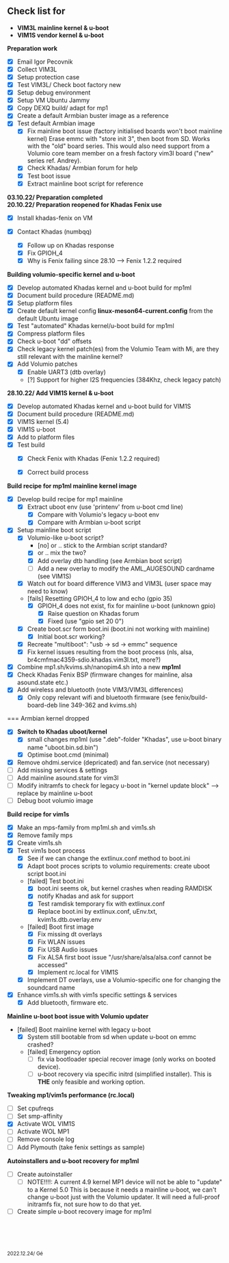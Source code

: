 ## Check list for 
* **VIM3L mainline kernel & u-boot**
* **VIM1S vendor kernel & u-boot**

**Preparation work** 
* [x] Email Igor Pecovnik
* [x] Collect VIM3L
* [x] Setup protection case
* [x] Test VIM3L/ Check boot factory new
* [x] Setup debug environment
* [x] Setup VM Ubuntu Jammy
* [x] Copy DEXQ build/ adapt for mp1
* [x] Create a default Armbian buster image as a reference
* [x] Test default Armbian image
    * [x] Fix mainline boot issue (factory initialised boards won't boot mainline kernel)
    Erase emmc with "store init 3", then boot from SD. Works with the "old" board series. 
    This would also need support from a Volumio core team member on a fresh factory vim3l board ("new" series ref. Andrey).
    * [x] Check Khadas/ Armbian forum for help
    * [x] Test boot issue
    * [x] Extract mainline boot script for reference  
  
**03.10.22/ Preparation completed**  
**20.10.22/ Preparation reopened for Khadas Fenix use**
* [x] Install khadas-fenix on VM

* [x] Contact Khadas (numbqq)
    * [x] Follow up on Khadas response
    * [x] Fix GPIOH_4  
    * [x] Why is Fenix failing since 28.10 --> Fenix 1.2.2 required

**Building volumio-specific kernel and u-boot**
* [x] Develop automated Khadas kernel and u-boot build for mp1ml
* [x] Document build procedure (README.md)
* [x] Setup platform files
* [x] Create default kernel config **linux-meson64-current.config** from the default Ubuntu image
* [x] Test "automated" Khadas kernel/u-boot build for mp1ml
* [x] Compress platform files
* [x] Check u-boot "dd" offsets
* [x] Check legacy kernel patch(es) from the Volumio Team with Mi, are they still relevant with the mainline kernel? 
* [x] Add Volumio patches
    * [x] Enable UART3 (dtb overlay)
    * [?] Support for higher I2S frequencies (384Khz, check legacy patch)


**28.10.22/ Add VIM1S kernel & u-boot**
* [x] Develop automated Khadas kernel and u-boot build for VIM1S
* [x] Document build procedure (README.md)
* [x] VIM1S kernel (5.4)
* [x] VIM1S u-boot
* [x] Add to platform files
* [x] Test build
    * [x] Check Fenix with Khadas (Fenix 1.2.2 required)
    * [x] Correct build process


**Build recipe for mp1ml mainline kernel image**
* [x] Develop build recipe for mp1 mainline
    * [x] Extract uboot env (use 'printenv' from u-boot cmd line)
        * [x] Compare with Volumio's legacy u-boot env 
        * [x] Compare with Armbian u-boot script   
* [x] Setup mainline boot script
    * [x] Volumio-like u-boot script? 
        * [no] or .. stick to the Armbian script standard?
        * [x] or .. mix the two?
        * [x] Add overlay dtb handling (see Armbian boot script)
        * [ ] Add a new overlay to modify the AML_AUGESOUND cardname (see VIM1S)
    * [x] Watch out for board difference VIM3 and VIM3L (user space may need to know)
    * [fails] Resetting GPIOH_4 to low and echo (gpio 35)  
        * [x] GPIOH_4 does not exist, fix for mainline u-boot (unknown gpio)
            * [x] Raise question on Khadas forum
            * [x] Fixed (use "gpio set 20 0")
    * [x] Create boot.scr form boot.ini (boot.ini not working with mainline)
        * [x] Initial boot.scr working?
    * [x] Recreate "multiboot": "usb -> sd -> emmc" sequence 
    * [x] Fix kernel issues resulting from the boot process (nls, alsa, br4cmfmac4359-sdio.khadas.vim3l.txt, more?) 
* [x] Combine mp1.sh/kvims.sh/nanopim4.sh into a new **mp1ml**
* [x] Check Khadas Fenix BSP (firmware changes for mainline, alsa asound.state etc.)
* [x] Add wireless and bluetooth (note VIM3/VIM3L differences)
    * [x] Only copy relevant wifi and bluetooth firmware (see fenix/build-board-deb line 349-362 and kvims.sh)

=== Armbian kernel dropped
* [x] **Switch to Khadas uboot/kernel**
    * [x] small changes mp1ml (use ".deb"-folder "Khadas", use u-boot binary name "uboot.bin.sd.bin")
    * [x] Optimise boot.cmd (minimal)
* [x] Remove ohdmi.service (depricated) and fan.service (not necessary)
* [ ] Add missing services & settings
* [ ] Add mainline asound.state for vim3l
* [ ] Modify initramfs to check for legacy u-boot in "kernel update block" --> replace by mainline u-boot
* [ ] Debug boot volumio image

**Build recipe for vim1s**
* [x] Make an mps-family from mp1ml.sh and vim1s.sh
* [x] Remove family mps
* [x] Create vim1s.sh 
* [x] Test vim1s boot process
    * [x] See if we can change the extlinux.conf method to boot.ini
    * [x] Adapt boot proces scripts to volumio requirements: create uboot script boot.ini
    * [failed] Test boot.ini
        * [x] boot.ini seems ok, but kernel crashes when reading RAMDISK
        * [x] notify Khadas and ask for support
        * [x] Test ramdisk temporary fix with extlinux.conf
        * [x] Replace boot.ini by extlinux.conf, uEnv.txt, kvim1s.dtb.overlay.env
    * [failed] Boot first image
        * [x] Fix missing dt overlays
        * [x] Fix WLAN issues
        * [x] Fix USB Audio issues
        * [x] Fix ALSA first boot issue "/usr/share/alsa/alsa.conf cannot be accessed"
        * [x] Implement rc.local for VIM1S
    * [x] Implement DT overlays, use a Volumio-specific  one for changing the soundcard name    
* [x] Enhance vim1s.sh with vim1s specific settings & services
    * [x] Add bluetooth, firmware etc. 

**Mainline u-boot boot issue with Volumio updater**
* [failed] Boot mainline kernel with legacy u-boot
    * [x] System still bootable from sd when update u-boot on emmc crashed? 
    * [failed] Emergency option
        * [ ] fix via bootloader special recover image (only works on booted device).
        * [ ] u-boot recovery via specific initrd (simplified installer). This is **THE** only feasible and working option.

**Tweaking mp1/vim1s performance (rc.local)**
* [ ] Set cpufreqs
* [ ] Set smp-affinity
* [x] Activate WOL VIM1S
* [ ] Activate WOL MP1
* [ ] Remove console log
* [ ] Add Plymouth (take fenix settings as sample)

**Autoinstallers and u-boot recovery for mp1ml**
* [ ] Create autoinstaller 
    * [ ] NOTE!!!!: A current 4.9 kernel MP1 device will not be able to "update" to a Kernel 5.0
    This is because it needs a mainline u-boot, we can't change u-boot just with the Volumio updater.
    It will need a full-proof initramfs fix, not sure how to do that yet.
* [ ] Create simple u-boot recovery image for mp1ml

<br />
<br />
<br />
<br />
<sub> 2022.12.24/ Gé

